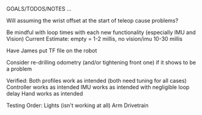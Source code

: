 GOALS/TODOS/NOTES ...

Will assuming the wrist offset at the start of teleop cause problems?

Be mindful with loop times with each new functionality (especially IMU and Vision)
Current Estimate: empty = 1-2 millis, no vision/imu 10-30 millis

Have James put TF file on the robot

Consider re-drilling odometry (and/or tightening front one) if it shows to be a problem

Verified:
Both profiles work as intended (both need tuning for all cases)
Controller works as intended
IMU works as intended with negligible loop delay
Hand works as intended

Testing Order:
Lights (isn't working at all)
Arm
Drivetrain